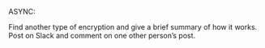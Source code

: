 ASYNC:

Find another type of encryption and give a brief summary of how it works. Post on Slack and comment on one other person’s post.

